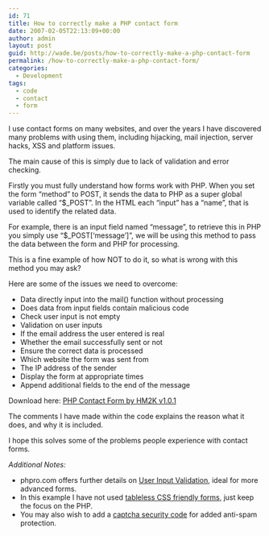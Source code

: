```yaml
---
id: 71
title: How to correctly make a PHP contact form
date: 2007-02-05T22:13:09+00:00
author: admin
layout: post
guid: http://wade.be/posts/how-to-correctly-make-a-php-contact-form
permalink: /how-to-correctly-make-a-php-contact-form/
categories:
  - Development
tags:
  - code
  - contact
  - form
---
```

<p class="lead">
  I use contact forms on many websites, and over the years I have discovered many problems with using them, including hijacking, mail injection, server hacks, XSS and platform issues.
</p>

The main cause of this is simply due to lack of validation and error checking.

Firstly you must fully understand how forms work with PHP. When you set the form &#8220;method&#8221; to POST, it sends the data to PHP as a super global variable called &#8220;$_POST&#8221;. In the HTML each &#8220;input&#8221; has a &#8220;name&#8221;, that is used to identify the related data.

For example, there is an input field named &#8220;message&#8221;, to retrieve this in PHP you simply use &#8220;$_POST[&#8216;message&#8217;]&#8221;, we will be using this method to pass the data between the form and PHP for processing.

This is a fine example of how NOT to do it, so what is wrong with this method you may ask?

Here are some of the issues we need to overcome:

  * Data directly input into the mail() function without processing
  * Does data from input fields contain malicious code
  * Check user input is not empty
  * Validation on user inputs
  * If the email address the user entered is real
  * Whether the email successfully sent or not
  * Ensure the correct data is processed
  * Which website the form was sent from
  * The IP address of the sender
  * Display the form at appropriate times
  * Append additional fields to the end of the message

Download here: [PHP Contact Form by HM2K v1.0.1](/?dl=contact.phps)

The comments I have made within the code explains the reason what it does, and why it is included.

I hope this solves some of the problems people experience with contact forms.

_Additional Notes:_

  * phpro.com offers further details on [User Input Validation](http://phpro.org/tutorials/Validating-User-Input.html), ideal for more advanced forms.
  * In this example I have not used [tableless CSS friendly forms](http://web.archive.org/web/20090611122138/http://faq.css-standards.org:80/Forms), just keep the focus on the PHP.
  * You may also wish to add a [captcha security code](http://www.white-hat-web-design.co.uk/articles/php-captcha.php) for added anti-spam protection.